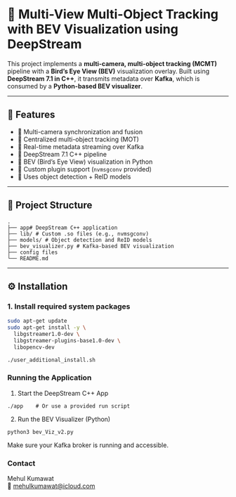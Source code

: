 # 📌 Multi-View Multi-Object Tracking with BEV Visualization using DeepStream

This project implements a **multi-camera, multi-object tracking (MCMT)** pipeline with a **Bird’s Eye View (BEV)** visualization overlay. Built using **DeepStream 7.1 in C++**, it transmits metadata over **Kafka**, which is consumed by a **Python-based BEV visualizer**.

---

## 🚀 Features

- 🔄 Multi-camera synchronization and fusion
- 🎯 Centralized multi-object tracking (MOT)
- 📡 Real-time metadata streaming over Kafka
- 🧠 DeepStream 7.1 C++ pipeline
- 📍 BEV (Bird’s Eye View) visualization in Python
- 🔌 Custom plugin support (`nvmsgconv` provided)
- 🎥 Uses object detection + ReID models

---

## 📁 Project Structure

    .
    ├── app# DeepStream C++ application
    ├── lib/ # Custom .so files (e.g., nvmsgconv)
    ├── models/ # Object detection and ReID models
    ├── bev_visualizer.py # Kafka-based BEV visualization
    ├── config files
    └── README.md


---

## ⚙️ Installation

### 1. Install required system packages

```bash
sudo apt-get update
sudo apt-get install -y \
  libgstreamer1.0-dev \
  libgstreamer-plugins-base1.0-dev \
  libopencv-dev

./user_additional_install.sh
```

### Running the Application
1. Start the DeepStream C++ App
```
./app    # Or use a provided run script
```

2. Run the BEV Visualizer (Python)
```
python3 bev_Viz_v2.py
```
Make sure your Kafka broker is running and accessible.

### Contact
Mehul Kumawat <br>
📧 mehulkumawat@icloud.com

